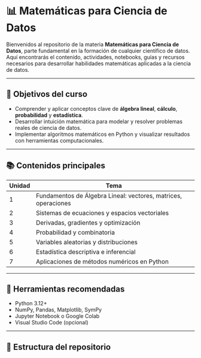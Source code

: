 # 📊 Matemáticas para Ciencia de Datos

Bienvenidos al repositorio de la materia **Matemáticas para Ciencia de Datos**, parte fundamental en la formación de cualquier científico de datos. Aquí encontrarás el contenido, actividades, notebooks, guías y recursos necesarios para desarrollar habilidades matemáticas aplicadas a la ciencia de datos.

---

## 🧠 Objetivos del curso

- Comprender y aplicar conceptos clave de **álgebra lineal**, **cálculo**, **probabilidad** y **estadística**.
- Desarrollar intuición matemática para modelar y resolver problemas reales de ciencia de datos.
- Implementar algoritmos matemáticos en Python y visualizar resultados con herramientas computacionales.

---

## 📚 Contenidos principales

| Unidad | Tema |
|--------|------|
| 1 | Fundamentos de Álgebra Lineal: vectores, matrices, operaciones |
| 2 | Sistemas de ecuaciones y espacios vectoriales |
| 3 | Derivadas, gradientes y optimización |
| 4 | Probabilidad y combinatoria |
| 5 | Variables aleatorias y distribuciones |
| 6 | Estadística descriptiva e inferencial |
| 7 | Aplicaciones de métodos numéricos en Python |

---

## 🧰 Herramientas recomendadas

- Python 3.12+
- NumPy, Pandas, Matplotlib, SymPy
- Jupyter Notebook o Google Colab
- Visual Studio Code (opcional)

---

## 📁 Estructura del repositorio

